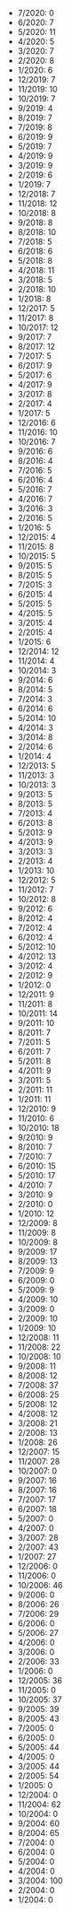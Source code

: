 *  7/2020: 0
*  6/2020: 7
*  5/2020: 11
*  4/2020: 5
*  3/2020: 7
*  2/2020: 8
*  1/2020: 6
*  12/2019: 7
*  11/2019: 10
*  10/2019: 7
*  9/2019: 4
*  8/2019: 7
*  7/2019: 8
*  6/2019: 9
*  5/2019: 7
*  4/2019: 9
*  3/2019: 9
*  2/2019: 6
*  1/2019: 7
*  12/2018: 7
*  11/2018: 12
*  10/2018: 8
*  9/2018: 8
*  8/2018: 10
*  7/2018: 5
*  6/2018: 6
*  5/2018: 8
*  4/2018: 11
*  3/2018: 5
*  2/2018: 10
*  1/2018: 8
*  12/2017: 5
*  11/2017: 8
*  10/2017: 12
*  9/2017: 7
*  8/2017: 12
*  7/2017: 5
*  6/2017: 9
*  5/2017: 6
*  4/2017: 9
*  3/2017: 8
*  2/2017: 4
*  1/2017: 5
*  12/2016: 6
*  11/2016: 10
*  10/2016: 7
*  9/2016: 6
*  8/2016: 4
*  7/2016: 5
*  6/2016: 4
*  5/2016: 7
*  4/2016: 7
*  3/2016: 3
*  2/2016: 5
*  1/2016: 5
*  12/2015: 4
*  11/2015: 8
*  10/2015: 5
*  9/2015: 5
*  8/2015: 5
*  7/2015: 3
*  6/2015: 4
*  5/2015: 5
*  4/2015: 5
*  3/2015: 4
*  2/2015: 4
*  1/2015: 6
*  12/2014: 12
*  11/2014: 4
*  10/2014: 3
*  9/2014: 6
*  8/2014: 5
*  7/2014: 3
*  6/2014: 6
*  5/2014: 10
*  4/2014: 3
*  3/2014: 8
*  2/2014: 6
*  1/2014: 4
*  12/2013: 5
*  11/2013: 3
*  10/2013: 3
*  9/2013: 5
*  8/2013: 5
*  7/2013: 4
*  6/2013: 8
*  5/2013: 9
*  4/2013: 9
*  3/2013: 3
*  2/2013: 4
*  1/2013: 10
*  12/2012: 5
*  11/2012: 7
*  10/2012: 8
*  9/2012: 6
*  8/2012: 4
*  7/2012: 4
*  6/2012: 4
*  5/2012: 10
*  4/2012: 13
*  3/2012: 4
*  2/2012: 9
*  1/2012: 0
*  12/2011: 9
*  11/2011: 8
*  10/2011: 14
*  9/2011: 10
*  8/2011: 7
*  7/2011: 5
*  6/2011: 7
*  5/2011: 8
*  4/2011: 9
*  3/2011: 5
*  2/2011: 11
*  1/2011: 11
*  12/2010: 9
*  11/2010: 6
*  10/2010: 18
*  9/2010: 9
*  8/2010: 7
*  7/2010: 7
*  6/2010: 15
*  5/2010: 17
*  4/2010: 7
*  3/2010: 9
*  2/2010: 0
*  1/2010: 12
*  12/2009: 8
*  11/2009: 8
*  10/2009: 8
*  9/2009: 17
*  8/2009: 13
*  7/2009: 9
*  6/2009: 0
*  5/2009: 9
*  4/2009: 10
*  3/2009: 0
*  2/2009: 10
*  1/2009: 10
*  12/2008: 11
*  11/2008: 22
*  10/2008: 10
*  9/2008: 11
*  8/2008: 12
*  7/2008: 37
*  6/2008: 25
*  5/2008: 12
*  4/2008: 12
*  3/2008: 21
*  2/2008: 13
*  1/2008: 26
*  12/2007: 15
*  11/2007: 28
*  10/2007: 0
*  9/2007: 16
*  8/2007: 16
*  7/2007: 17
*  6/2007: 18
*  5/2007: 0
*  4/2007: 0
*  3/2007: 28
*  2/2007: 43
*  1/2007: 27
*  12/2006: 0
*  11/2006: 0
*  10/2006: 46
*  9/2006: 0
*  8/2006: 26
*  7/2006: 29
*  6/2006: 0
*  5/2006: 27
*  4/2006: 0
*  3/2006: 0
*  2/2006: 33
*  1/2006: 0
*  12/2005: 36
*  11/2005: 0
*  10/2005: 37
*  9/2005: 39
*  8/2005: 43
*  7/2005: 0
*  6/2005: 0
*  5/2005: 44
*  4/2005: 0
*  3/2005: 44
*  2/2005: 54
*  1/2005: 0
*  12/2004: 0
*  11/2004: 62
*  10/2004: 0
*  9/2004: 60
*  8/2004: 65
*  7/2004: 0
*  6/2004: 0
*  5/2004: 0
*  4/2004: 0
*  3/2004: 100
*  2/2004: 0
*  1/2004: 0